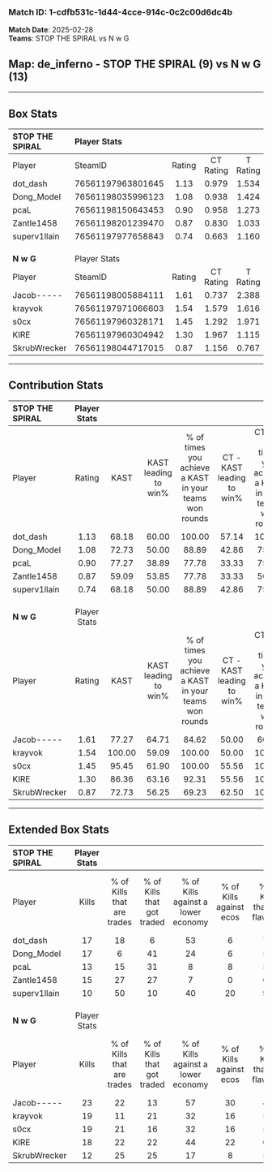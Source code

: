 ### Match ID: 1-cdfb531c-1d44-4cce-914c-0c2c00d6dc4b  
**Match Date**: 2025-02-28  
**Teams**: STOP THE SPIRAL vs N w G  

## **Map**: de_inferno - STOP THE SPIRAL (9) vs N w G (13)  
---  

## Box Stats  

| **STOP THE SPIRAL** | Player Stats      |        |           |          |        |       |       |         |        |      |     |
| :- | :- | :-: | :-: | :-: | :-: | :-: | :-: | :-: | :-: | :-: | :-: |
| Player              | SteamID           | Rating | CT Rating | T Rating |  KAST  |  ADR  | Kills | Assists | Deaths | K/D  | HS% |
| dot_dash            | 76561197963801645 |  1.13  |   0.979   |  1.534   | 68.18  | 89.0  |  17   |    7    |   17   | 1.00 | 23  |
| Dong_Model          | 76561198035996123 |  1.08  |   0.938   |  1.424   | 72.73  | 85.3  |  17   |    8    |   20   | 0.85 | 41  |
| pcaL                | 76561198150643453 |  0.90  |   0.958   |  1.273   | 77.27  | 76.7  |  13   |    7    |   21   | 0.62 | 61  |
| Zantle1458          | 76561198201239470 |  0.87  |   0.830   |  1.033   | 59.09  | 73.0  |  15   |    4    |   19   | 0.79 | 46  |
| superv1llain        | 76561197977658843 |  0.74  |   0.663   |  1.160   | 68.18  | 57.3  |  10   |    4    |   17   | 0.59 | 10  |
|                     |                   |        |           |          |        |       |       |         |        |      |     |
|                     |                   |        |           |          |        |       |       |         |        |      |     |
|                     |                   |        |           |          |        |       |       |         |        |      |     |
| **N w G**           | Player Stats      |        |           |          |        |       |       |         |        |      |     |
| Player              | SteamID           | Rating | CT Rating | T Rating |  KAST  |  ADR  | Kills | Assists | Deaths | K/D  | HS% |
| Jacob-----          | 76561198005884111 |  1.61  |   0.737   |  2.388   | 77.27  | 117.7 |  23   |    9    |   14   | 1.64 | 73  |
| krayvok             | 76561197971066603 |  1.54  |   1.579   |  1.616   | 100.00 | 90.6  |  19   |    7    |   13   | 1.46 | 36  |
| s0cx                | 76561197960328171 |  1.45  |   1.292   |  1.971   | 95.45  | 92.9  |  19   |    8    |   16   | 1.19 | 68  |
| KIRE                | 76561197960304942 |  1.30  |   1.967   |  1.115   | 86.36  | 80.2  |  18   |    7    |   16   | 1.13 | 61  |
| SkrubWrecker        | 76561198044717015 |  0.87  |   1.156   |  0.767   | 72.73  | 53.4  |  12   |    5    |   16   | 0.75 | 58  |
---  

## Contribution Stats  

| **STOP THE SPIRAL** | Player Stats |        |                      |                                                        |                           |                                                             |                          |                                                            |
| :- | :-: | :-: | :-: | :-: | :-: | :-: | :-: | :-: |
| Player              |    Rating    |  KAST  | KAST leading to win% | % of times you achieve a KAST in your teams won rounds | CT - KAST leading to win% | CT - % of times you achieve a KAST in your teams won rounds | T - KAST leading to win% | T - % of times you achieve a KAST in your teams won rounds |
| dot_dash            |     1.13     | 68.18  |        60.00         |                         100.00                         |           57.14           |                           100.00                            |          62.50           |                           100.00                           |
| Dong_Model          |     1.08     | 72.73  |        50.00         |                         88.89                          |           42.86           |                            75.00                            |          55.56           |                           100.00                           |
| pcaL                |     0.90     | 77.27  |        38.89         |                         77.78                          |           33.33           |                            75.00                            |          44.44           |                           80.00                            |
| Zantle1458          |     0.87     | 59.09  |        53.85         |                         77.78                          |           33.33           |                            50.00                            |          71.43           |                           100.00                           |
| superv1llain        |     0.74     | 68.18  |        50.00         |                         88.89                          |           42.86           |                            75.00                            |          55.56           |                           100.00                           |
|                     |              |        |                      |                                                        |                           |                                                             |                          |                                                            |
|                     |              |        |                      |                                                        |                           |                                                             |                          |                                                            |
|                     |              |        |                      |                                                        |                           |                                                             |                          |                                                            |
| **N w G**           | Player Stats |        |                      |                                                        |                           |                                                             |                          |                                                            |
| Player              |    Rating    |  KAST  | KAST leading to win% | % of times you achieve a KAST in your teams won rounds | CT - KAST leading to win% | CT - % of times you achieve a KAST in your teams won rounds | T - KAST leading to win% | T - % of times you achieve a KAST in your teams won rounds |
| Jacob-----          |     1.61     | 77.27  |        64.71         |                         84.62                          |           50.00           |                            60.00                            |          72.73           |                           100.00                           |
| krayvok             |     1.54     | 100.00 |        59.09         |                         100.00                         |           50.00           |                           100.00                            |          66.67           |                           100.00                           |
| s0cx                |     1.45     | 95.45  |        61.90         |                         100.00                         |           55.56           |                           100.00                            |          66.67           |                           100.00                           |
| KIRE                |     1.30     | 86.36  |        63.16         |                         92.31                          |           55.56           |                           100.00                            |          70.00           |                           87.50                            |
| SkrubWrecker        |     0.87     | 72.73  |        56.25         |                         69.23                          |           62.50           |                           100.00                            |          50.00           |                           50.00                            |
---  

## Extended Box Stats  

| **STOP THE SPIRAL** | Player Stats |                            |                            |                                    |                         |                              |                                 |        |                             |                                     |                          |                               |                            |
| :- | :-: | :-: | :-: | :-: | :-: | :-: | :-: | :-: | :-: | :-: | :-: | :-: | :-: |
| Player              |    Kills     | % of Kills that are trades | % of Kills that got traded | % of Kills against a lower economy | % of Kills against ecos | % of Kills that are flawless | % of Kills that are close duels | Deaths | % of Deaths that get traded | % of Deaths against a lower economy | % of Deaths against ecos | % of Deaths that are flawless | % of Deaths that are close |
| dot_dash            |      17      |             18             |             6              |                 53                 |            6            |              71              |               12                |   17   |             29              |                  6                  |            0             |              41               |             6              |
| Dong_Model          |      17      |             6              |             41             |                 24                 |            6            |              59              |                0                |   20   |             20              |                 20                  |            5             |              55               |             10             |
| pcaL                |      13      |             15             |             31             |                 8                  |            8            |              54              |                0                |   21   |             29              |                 24                  |            10            |              62               |             10             |
| Zantle1458          |      15      |             27             |             27             |                 7                  |            0            |              60              |                7                |   19   |             11              |                 11                  |            5             |              58               |             5              |
| superv1llain        |      10      |             50             |             10             |                 40                 |           20            |              90              |                0                |   17   |              6              |                 12                  |            0             |              47               |             0              |
|                     |              |                            |                            |                                    |                         |                              |                                 |        |                             |                                     |                          |                               |                            |
|                     |              |                            |                            |                                    |                         |                              |                                 |        |                             |                                     |                          |                               |                            |
|                     |              |                            |                            |                                    |                         |                              |                                 |        |                             |                                     |                          |                               |                            |
| **N w G**           | Player Stats |                            |                            |                                    |                         |                              |                                 |        |                             |                                     |                          |                               |                            |
| Player              |    Kills     | % of Kills that are trades | % of Kills that got traded | % of Kills against a lower economy | % of Kills against ecos | % of Kills that are flawless | % of Kills that are close duels | Deaths | % of Deaths that get traded | % of Deaths against a lower economy | % of Deaths against ecos | % of Deaths that are flawless | % of Deaths that are close |
| Jacob-----          |      23      |             22             |             13             |                 57                 |           30            |              43              |                0                |   14   |              7              |                 29                  |            0             |              36               |             14             |
| krayvok             |      19      |             11             |             21             |                 32                 |           16            |              53              |               11                |   13   |             15              |                 23                  |            0             |              31               |             8              |
| s0cx                |      19      |             21             |             16             |                 32                 |           16            |              53              |                0                |   16   |             31              |                 19                  |            6             |              75               |             0              |
| KIRE                |      18      |             22             |             22             |                 44                 |           22            |              67              |               11                |   16   |             31              |                 31                  |            6             |              88               |             0              |
| SkrubWrecker        |      12      |             25             |             25             |                 17                 |            8            |              50              |               17                |   16   |             19              |                 31                  |            13            |              75               |             0              |
